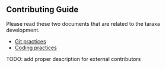 Contributing Guide
-------------------

Please read these two documents that are related to the taraxa development.
 - [Git practices](git_practices.md)
 - [Coding practices](coding_practices.md)

TODO: add proper description for external contributors 